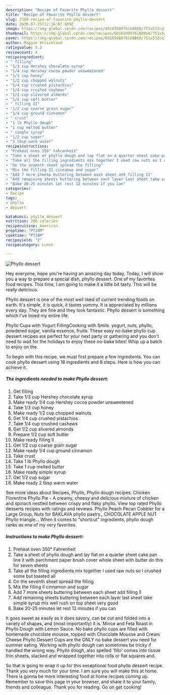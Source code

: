 ```yaml
---
description: "Recipe of Favorite Phyllo dessert"
title: "Recipe of Favorite Phyllo dessert"
slug: 2360-recipe-of-favorite-phyllo-dessert
date: 2020-07-25T12:16:07.699Z
image: https://img-global.cpcdn.com/recipes/6016508976168960/751x532cq70/phyllo-dessert-recipe-main-photo.jpg
thumbnail: https://img-global.cpcdn.com/recipes/6016508976168960/751x532cq70/phyllo-dessert-recipe-main-photo.jpg
cover: https://img-global.cpcdn.com/recipes/6016508976168960/751x532cq70/phyllo-dessert-recipe-main-photo.jpg
author: Maggie Strickland
ratingvalue: 3.3
reviewcount: 4
recipeingredient:
- " filling"
- "1/3 cup Hershey chocolate syrup"
- "1/4 cup Hershey cocoa powder unsweetened"
- "1/3 cup honey"
- "1/2 cup chopped walnuts"
- "1/4 cup crushed pistachios"
- "1/4 cup crushed cashews"
- "1/2 cup slivered almonds"
- "1/2 cup soft butter"
- " filling II"
- "1/2 cup coarse grain sugar"
- "1/4 cup ground cinnamon"
- " crust"
- "1 lb Phyllo dough"
- "1 cup melted butter"
- " simple syrup"
- "1/2 cup sugar"
- "2 tbsp warm water"
recipeinstructions:
- "Preheat oven 350° Fahrenheit"
- "Take a sheet of phyllo dough and lay flat on a quarter sheet cake pan line it with parchment paper brush cover whole sheet with butter do this for seven sheets"
- "Take all the filling ingredients mix together I used raw nuts so I crushed some but toasted all"
- "On the seventh sheet spread the filling"
- "Mix the filling II cinnamon and sugar"
- "Add 7 more sheets buttering between each sheet add filling II"
- "Add remaining sheets buttering between each layer last sheet take simple syrup mix well rush on top sheet very good"
- "Bake 20-25 minutes let rest 12 minutes if you can"
categories:
- Recipe
tags:
- phyllo
- dessert

katakunci: phyllo dessert 
nutrition: 296 calories
recipecuisine: American
preptime: "PT34M"
cooktime: "PT38M"
recipeyield: "2"
recipecategory: Lunch

---
```



![Phyllo dessert](https://img-global.cpcdn.com/recipes/6016508976168960/751x532cq70/phyllo-dessert-recipe-main-photo.jpg)

Hey everyone, hope you're having an amazing day today. Today, I will show you a way to prepare a special dish, phyllo dessert. One of my favorites food recipes. This time, I am going to make it a little bit tasty. This will be really delicious.

Phyllo dessert is one of the most well liked of current trending foods on earth. It's simple, it is quick, it tastes yummy. It is appreciated by millions every day. They are fine and they look fantastic. Phyllo dessert is something which I've loved my entire life.

Phyllo Cups with Yogurt FillingCooking with Smile. yogurt, nuts, phyllo, powdered sugar, vanilla essence, fruits. These easy no-bake phyllo cup dessert recipes are perfect for your next party or gathering and you don&#39;t need to wait for the holidays to enjoy these no-bake bites! Whip up a batch to enjoy on the.


To begin with this recipe, we must first prepare a few ingredients. You can cook phyllo dessert using 18 ingredients and 8 steps. Here is how you can achieve it.

<!--inarticleads1-->

##### The ingredients needed to make Phyllo dessert:

1. Get  filling
1. Take 1/3 cup Hershey chocolate syrup
1. Make ready 1/4 cup Hershey cocoa powder unsweetened
1. Take 1/3 cup honey
1. Make ready 1/2 cup chopped walnuts
1. Get 1/4 cup crushed pistachios
1. Take 1/4 cup crushed cashews
1. Get 1/2 cup slivered almonds
1. Prepare 1/2 cup soft butter
1. Make ready  filling II
1. Get 1/2 cup coarse grain sugar
1. Make ready 1/4 cup ground cinnamon
1. Take  crust
1. Take 1 lb Phyllo dough
1. Take 1 cup melted butter
1. Make ready  simple syrup
1. Get 1/2 cup sugar
1. Make ready 2 tbsp warm water


See more ideas about Recipes, Phyllo, Phyllo dough recipes. Chicken Florentine Phyllo Pie - A creamy, cheesy and delicious mixture of chicken and spinach nestled between crispy and flaky phyllo. View top rated Phyllo desserts recipes with ratings and reviews. Phyllo Peach Pecan Cobbler for a Large Group, Nuts for BAKLAVA phyllo pastry., CHOCOLATE APPLE NUT Phyllo triangle… When it comes to &#34;shortcut&#34; ingredients, phyllo dough ranks as one of my very favorites. 

<!--inarticleads2-->

##### Instructions to make Phyllo dessert:

1. Preheat oven 350° Fahrenheit
1. Take a sheet of phyllo dough and lay flat on a quarter sheet cake pan line it with parchment paper brush cover whole sheet with butter do this for seven sheets
1. Take all the filling ingredients mix together I used raw nuts so I crushed some but toasted all
1. On the seventh sheet spread the filling
1. Mix the filling II cinnamon and sugar
1. Add 7 more sheets buttering between each sheet add filling II
1. Add remaining sheets buttering between each layer last sheet take simple syrup mix well rush on top sheet very good
1. Bake 20-25 minutes let rest 12 minutes if you can


It goes sweet as easily as it does savory, can be cut and folded into a variety of shapes, and (most importantly) it is. Mince and Feta Roast in Phyllo Dough with Lemon Sauce. No bake phyllo cups are filled with homemade chocolate mousse, topped with Chocolate Mousse and Cream Cheese Phyllo Dessert Cups are the ONLY no bake dessert you need for summer eating. Working with phyllo dough can sometimes be tricky if handled the wrong way. Phyllo dough, also spelled &#39;fillo&#39; comes into tissue thin sheets, stacked and wrapped together into rolls or flat squares and. 

So that is going to wrap it up for this exceptional food phyllo dessert recipe. Thank you very much for your time. I am sure you will make this at home. There is gonna be more interesting food at home recipes coming up. Remember to save this page in your browser, and share it to your family, friends and colleague. Thank you for reading. Go on get cooking!
